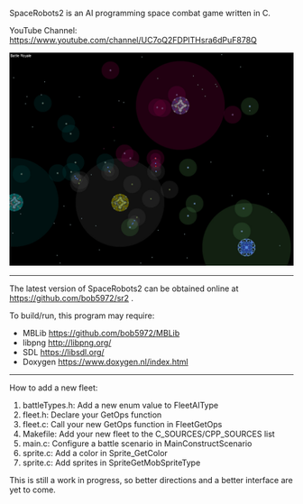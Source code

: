 SpaceRobots2 is an AI programming space combat game written in C.

YouTube Channel: https://www.youtube.com/channel/UC7oQ2FDPITHsra6dPuF878Q

![Screenshot](spaceRobots2.jpg)

----------------------------------------------------------------------

The latest version of SpaceRobots2 can be obtained online at
https://github.com/bob5972/sr2 .

To build/run, this program may require:
* MBLib <https://github.com/bob5972/MBLib>
* libpng <http://libpng.org/>
* SDL <https://libsdl.org/>
* Doxygen <https://www.doxygen.nl/index.html>
----------------------------------------------------------------------

How to add a new fleet:
<ol>
<li>battleTypes.h: Add a new enum value to FleetAIType</li>
<li>fleet.h: Declare your GetOps function</li>
<li>fleet.c: Call your new GetOps function in FleetGetOps</li>
<li>Makefile: Add your new fleet to the C_SOURCES/CPP_SOURCES list</li>
<li>main.c: Configure a battle scenario in MainConstructScenario</li>
<li>sprite.c: Add a color in Sprite_GetColor</li>
<li>sprite.c: Add sprites in SpriteGetMobSpriteType</li>
</ol>

This is still a work in progress, so better directions and a better interface are yet to come.
